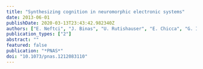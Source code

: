 ```yaml
---
title: "Synthesizing cognition in neuromorphic electronic systems"
date: 2013-06-01
publishDate: 2020-03-13T23:43:42.982340Z
authors: ["E. Neftci", "J. Binas", "U. Rutishauser", "E. Chicca", "G. Indiveri", "R. J. Douglas"]
publication_types: ["2"]
abstract: ""
featured: false
publication: "*PNAS*"
doi: "10.1073/pnas.1212083110"
---
```


